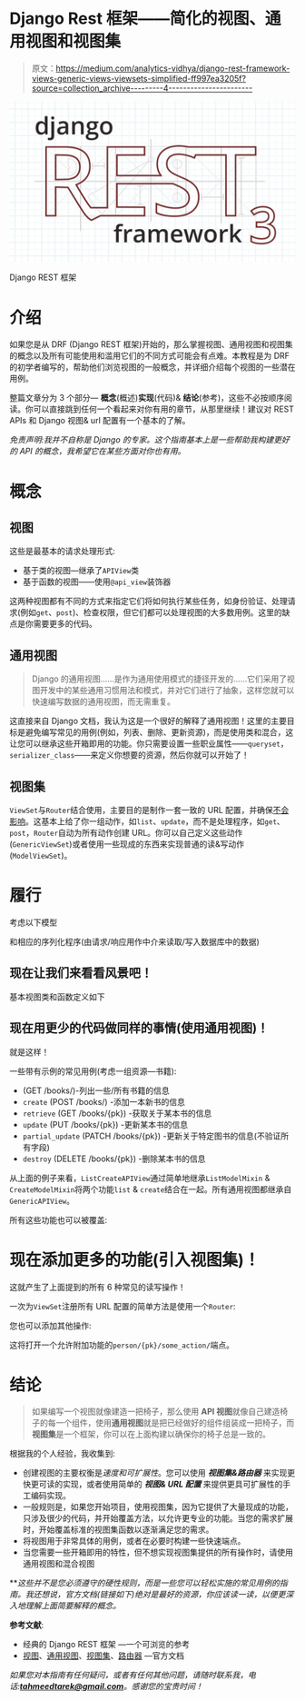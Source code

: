 # Django Rest 框架——简化的视图、通用视图和视图集

> 原文：<https://medium.com/analytics-vidhya/django-rest-framework-views-generic-views-viewsets-simplified-ff997ea3205f?source=collection_archive---------4----------------------->

![](img/e3ada1098288c2889a338efdea280c82.png)

Django REST 框架

# 介绍

如果您是从 DRF (Django REST 框架)开始的，那么掌握视图、通用视图和视图集的概念以及所有可能使用和滥用它们的不同方式可能会有点难。本教程是为 DRF 的初学者编写的，帮助他们浏览视图的一般概念，并详细介绍每个视图的一些潜在用例。

整篇文章分为 3 个部分— **概念**(概述)**实现**(代码)& **结论**(参考)，这些不必按顺序阅读。你可以直接跳到任何一个看起来对你有用的章节，从那里继续！建议对 REST APIs 和 Django 视图& url 配置有一个基本的了解。

*免责声明:我并不自称是 Django 的专家。这个指南基本上是一些帮助我构建更好的 API 的概念，我希望它在某些方面对你也有用。*

# 概念

## 视图

这些是最基本的请求处理形式:

*   基于类的视图—继承了`APIView`类
*   基于函数的视图——使用`@api_view`装饰器

这两种视图都有不同的方式来指定它们将如何执行某些任务，如身份验证、处理请求(例如`get`、`post`)、检查权限，但它们都可以处理视图的大多数用例。这里的缺点是你需要更多的代码。

## 通用视图

> Django 的通用视图……是作为通用使用模式的捷径开发的……它们采用了视图开发中的某些通用习惯用法和模式，并对它们进行了抽象，这样您就可以快速编写数据的通用视图，而无需重复。

这直接来自 Django 文档，我认为这是一个很好的解释了通用视图！这里的主要目标是避免编写常见的用例(例如，列表、删除、更新资源)，而是使用类和混合，这让您可以继承这些开箱即用的功能。你只需要设置一些职业属性——`queryset`，`serializer_class`——来定义你想要的资源，然后你就可以开始了！

## 视图集

`ViewSet`与`Router`结合使用，主要目的是制作一套一致的 URL 配置，并确保[不会影响](https://en.wikipedia.org/wiki/Don%27t_repeat_yourself)。这基本上给了你一组动作，如`list`、`update`，而不是处理程序，如`get`、`post`，`Router`自动为所有动作创建 URL。你可以自己定义这些动作(`GenericViewSet`)或者使用一些现成的东西来实现普通的读&写动作(`ModelViewSet`)。

# 履行

考虑以下模型

和相应的序列化程序(由请求/响应用作中介来读取/写入数据库中的数据)

## 现在让我们来看看风景吧！

基本视图类和函数定义如下

## 现在用更少的代码做同样的事情(使用通用视图)！

就是这样！

一些带有示例的常见用例(考虑一组资源—书籍):

*   (GET /books/)-列出一些/所有书籍的信息
*   `create` (POST /books/) -添加一本新书的信息
*   `retrieve` (GET /books/{pk}) -获取关于某本书的信息
*   `update` (PUT /books/{pk}) -更新某本书的信息
*   `partial_update` (PATCH /books/{pk}) -更新关于特定图书的信息(不验证所有字段)
*   `destroy` (DELETE /books/{pk}) -删除某本书的信息

从上面的例子来看，`ListCreateAPIView`通过简单地继承`ListModelMixin` & `CreateModelMixin`将两个功能`list` & `create`结合在一起。所有通用视图都继承自`GenericAPIView`。

所有这些功能也可以被覆盖:

# 现在添加更多的功能(引入视图集)！

这就产生了上面提到的所有 6 种常见的读写操作！

一次为`ViewSet`注册所有 URL 配置的简单方法是使用一个`Router`:

您也可以添加其他操作:

这将打开一个允许附加功能的`person/{pk}/some_action/`端点。

# 结论

> 如果编写一个视图就像建造一把椅子，那么使用 **API 视图**就像自己建造椅子的每一个组件，使用**通用视图**就是把已经做好的组件组装成一把椅子，而**视图集**是一个框架，你可以在上面构建以确保你的椅子总是一致的。

根据我的个人经验，我收集到:

*   创建视图的主要权衡是*速度和可扩展性*。您可以使用 ***视图集&路由器*** 来实现更快更可读的实现，或者使用简单的 ***视图& URL 配置*** 来提供更具可扩展性的手工编码实现。
*   一般规则是，如果您开始项目，使用视图集，因为它提供了大量现成的功能，只涉及很少的代码，并开始覆盖方法，以允许更专业的功能。当您的需求扩展时，开始覆盖标准的视图集函数以逐渐满足您的需求。
*   将视图用于非常具体的用例，或者在必要时构建一些快速端点。
*   当您需要一些开箱即用的特性，但不想实现视图集提供的所有操作时，请使用通用视图和混合视图

***这些并不是您必须遵守的硬性规则，而是一些您可以轻松实施的常见用例的指南。我还想说，官方文档(链接如下)绝对是最好的资源，你应该读一读，以便更深入地理解上面简要解释的概念。*

**参考文献**:

*   经典的 Django REST 框架 —一个可浏览的参考
*   [视图](https://www.django-rest-framework.org/api-guide/views/)、[通用视图](https://www.django-rest-framework.org/api-guide/generic-views/)、[视图集](https://www.django-rest-framework.org/api-guide/viewsets/)、[路由器](https://www.django-rest-framework.org/api-guide/routers/) —官方文档

*如果您对本指南有任何疑问，或者有任何其他问题，请随时联系我，电话:****tahmeedtarek@gmail.com****。感谢您的宝贵时间！*